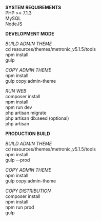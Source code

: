 **SYSTEM REQUIREMENTS**  
PHP >= 7.1.3  
MySQL  
NodeJS  

**DEVELOPMENT MODE**  

_BUILD ADMIN THEME_  
cd resources/themes/metronic_v5.1.5/tools  
npm install  
gulp  

_COPY ADMIN THEME_  
npm install  
gulp copy:admin-theme  

_RUN WEB_  
composer install  
npm install  
npm run dev  
php artisan migrate  
php artisan db:seed (optional)  
php artisan  

**PRODUCTION BUILD**  

_BUILD ADMIN THEME_  
cd resources/themes/metronic_v5.1.5/tools  
npm install  
gulp --prod  

_COPY ADMIN THEME_  
npm install  
gulp copy:admin-theme  

_COPY DISTRIBUTION_  
composer install  
npm install  
npm run prod  
gulp  